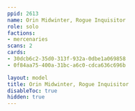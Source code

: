 ```yaml
---
ppid: 2613
name: Orin Midwinter, Rogue Inquisitor
role: solo
factions:
- mercenaries
scans: 2
cards:
- 30dcb6c2-35d0-313f-932a-0dbe1a069858
- 0f84aa75-400a-31bc-a6c0-cdca636c696b

layout: model
title: Orin Midwinter, Rogue Inquisitor
disableToc: true
hidden: true
---
```

